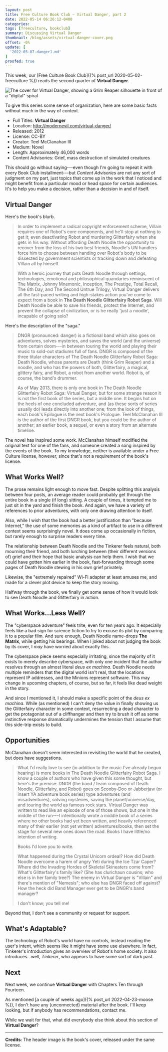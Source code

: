 ```yaml
---
layout: post
title: Free Culture Book Club — Virtual Danger, part 2
date: 2022-05-14 06:26:12-0400
categories:
tags: [freeculture, bookclub]
summary: Discussing Virtual Danger
thumbnail: /blog/assets/virtual-danger-cover.png
offset: -6%
update: [
  '2022-05-07-danger1.md'
]
proofed: true
---
```


This week, our [Free Culture Book Club]({% post_url 2020-05-02-freeculture %}) reads the second quarter of **Virtual Danger**.

![The cover for Virtual Danger, showing a Grim Reaper silhouette in front of a "digital" spiral](/blog/assets/virtual-danger-cover.png "Apparently, we absolutely judge this book by its cover...")

To give this series some sense of organization, here are some basic facts without much in the way of context.

 * Full Titles:  **Virtual Danger**
 * Location:  <http://modernevil.com/virtual-danger/>
 * Released:  2012
 * License:  CC-BY
 * Creator:  Teel McClanahan III
 * Medium:  Novel
 * Length:  Approximately 46,000 words
 * Content Advisories:  Grief, mass destruction of simulated creatures

This should go without saying---even though I'm going to repeat it with every Book Club installment---but *Content Advisories* are not any sort of judgment on my part, just topics that come up in the work that I noticed and might benefit from a particular mood or head space for certain audiences.  It's to help you make a decision, rather than a decision in and of itself.

## Virtual Danger

Here's the book's blurb.

 > In order to implement a radical copyright enforcement scheme, Villain requires one of Robot's core components, and he'll stop at nothing to get it; even deactivating Robot and murdering Glitterfairy when she gets in his way. Without affording Death Noodle the opportunity to recover from the loss of his two best friends, Noodle's UN handlers force him to choose between handing over Robot's body to be dissected by government scientists or tracking down and defeating Villain all by himself.
 >
 > With a heroic journey that puts Death Noodle through settings, technologies, emotional and philosophical quandaries reminiscent of The Matrix, Johnny Mnemonic, Inception, The Prestige, Total Recall, The 6th Day, and The Second Untrue Trilogy, Virtual Danger delivers all the fast-paced writing and high-stakes action you've come to expect from a book in **The Death Noodle Glitterfairy Robot Saga**. Will Death Noodle be able to save his friends, protect the Internet, and prevent the collapse of civilization, or is he really 'just a noodle', incapable of going solo?

Here's the description of the "saga."

 > DNGR (pronounced: danger) is a fictional band which also goes on adventures, solves mysteries, and saves the world (and the universe) from certain doom---in between touring the world and playing their music to sold-out stadiums full of fans. DNGR is composed of the three titular characters of The Death Noodle Glitterfairy Robot Saga: Death Noodle, whose parents are Death (think Grim Reaper) and a noodle, and who has the powers of both, Glitterfairy, a magical, glittery fairy, and Robot, a robot from another world. Robot is, of course, the band's drummer.
 >
 > As of May 2013, there is only one book in The Death Noodle Glitterfairy Robot Saga: Virtual Danger, but for some strange reason it is not the first book of the series, but a middle one. It begins hot on the heels of one concluded adventure, and (as these sorts of series usually do) leads directly into another one; from the look of things, each book's Epilogue is the next book's Prologue. Teel McClanahan III is the author of the first DNGR book, but you could be the author of another; an earlier book, a sequel, or even a story from an alternate timeline.

The novel has inspired some work.  McClanahan himself modified the original text for one of the fans, and someone created a song inspired by the events of the book.  To my knowledge, neither is available under a Free Culture license, however, since that's not a requirement of the book's license.

## What Works Well?

The prose remains light enough to move fast.  Despite splitting this analysis between four posts, an average reader could probably get through the entire book in a single (if long) sitting.  A couple of times, it tempted me to just sit in the yard and finish the book.  And again, we have a variety of references to prior adventures, with only one drawing attention to itself.

Also, while I wish that the book had a better justification than "because Internet," the use of some memories as a kind of artifact to use in a different context seems surprisingly novel.  It does come up occasionally in fiction, but rarely enough to surprise readers every time.

The relationship between Death Noodle and the Tinkerer feels natural, both mourning their friend, and both lurching between (their different versions of) grief and their hope that basic analysis can help them.  I wish that we could have gotten him earlier in the book, fast-forwarding through some pages of Death Noodle stewing in his own grief privately.

Likewise, the "extremely repaired" Wi-Fi adapter at least amuses me, and made for a clever plot device to keep the story moving.

Halfway through the book, we finally get some sense of how it would look to see Death Noodle and Glitterfairy in action.

## What Works...Less Well?

The "cyberspace adventure" feels trite, even for ten years ago.  It especially feels like a bad sign for science fiction to try to excuse its plot by comparing it to a popular film.  And sure enough, Death Noodle name-drops **The Matrix**, while getting his bearings.  When I joked about not judging the book by its cover, I *may* have worried about exactly this.

The cyberspace piece seems especially irritating, since the majority of it exists to merely describe cyberspace, with only one incident that the author resolves through an almost literal *deus ex machina*.  Death Noodle needs multiple reminders that the digital world isn't real, that the locations represent IP addresses, and the Minions represent software.  This may change in upcoming chapters, of course, but so far, it feels like dead weight in the story.

And since I mentioned it, I should make a specific point of the *deus ex machina*.  While (as mentioned) I can't deny the value in finally showing us the Glitterfairy character in some context, resurrecting a dead character to get the protagonist out of a cliffhanger and then try to brush it off as some instinctive response dramatically undermines the tension that I assume that this side-trip exists to build.

## Opportunities

McClanahan doesn't seem interested in revisiting the world that he created, but does have suggestions.

 > What I'd really love to see (in addition to the music I've already begun hearing) is more books in The Death Noodle Glitterfairy Robot Saga. I know a couple of authors who have given this some thought, but here's the premise: DNGR (the band / team composed of Death Noodle, Glitterfairy, and Robot) goes on Scooby-Doo or Jabberjaw (or insert YA adventure book series) type adventures (and misadventures), solving mysteries, saving the planet/universe/day, and touring the world as famous rock stars. Virtual Danger was written to read like an episode of one of those shows, but one in the middle of the run---I intentionally wrote a middle book of a series where no other books had yet been written, and heavily referenced many of their earlier (not yet written) adventures/books, then set the stage for several new ones down the road. Books I have little/no intention of writing.
 >
 > Books I'd love you to write.
 >
 > What happened during the Crystal Unicorn ordeal? How did Death Noodle overcome a harem of angry Yeti during the Ice Tzar Caper? Where did the Invading Hordes of Skeletal Skineaters come from? What's Glitterfairy's family like? (She has clurichaun cousins; who else is in her family tree?) The enemy in Virtual Danger is "Villain" and there's mention of "Nemesis"; who else has DNGR faced off against? How the heck did Band Manager ever get to be DNGR's band manager?
 >
 > I don't know; you tell me!

Beyond that, I don't see a community or request for support.

## What's Adaptable?

The technology of Robot's world have no controls, instead reading the user's intent, which seems like it might have some use elsewhere.  In fact, Tinkerer's introduction gives an overview of Robot's home society.  It also introduces...well, *Tinkerer*, who appears to have some sort of dark past.

## Next

Next week, we continue **Virtual Danger** with Chapters Ten through Fourteen.

As mentioned [a couple of weeks ago]({% post_url 2022-04-23-moose %}), I don't have any (unconnected) material after the book.  I'll keep looking, but if anybody has recommendations, contact me.

While we wait for that, what did everybody else think about this section of **Virtual Danger**?

* * *

**Credits**:  The header image is the book's cover, released under the same license.
